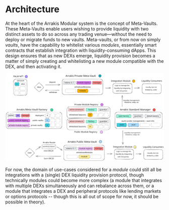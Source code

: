 # Architecture

At the heart of the Arrakis Modular system is the concept of Meta-Vaults. These Meta-Vaults enable users wishing to provide liquidity with two distinct assets to do so across any trading venue—without the need to deploy or migrate funds to new vaults. Meta-vaults, or from now on simply _vaults_, have the capability to whitelist various _modules_, essentially smart contracts that establish integration with liquidity-consuming dApps. This design ensures that as new DEXs emerge, liquidity provision becomes a matter of simply creating and whitelisting a new module compatible with the DEX, and then activating it.

![image.png](../../../img/arrakis-modular-architecture.svg)

For now, the domain of use-cases considered for a _module_ could still all be integrations with a (single) DEX liquidity provision protocol, though technically modules could become more complex (a module that integrates with multiple DEXs simultaneously and can rebalance across them, or a module that integrates a DEX and peripheral protocols like lending markets or options protocols -- though this is all out of scope for now, it should be possible in theory).
